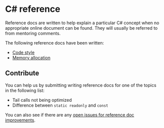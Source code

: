 # C&#35; reference

Reference docs are written to help explain a particular C# concept when no appropriate online document can be found. They will usually be referred to from mentoring comments.

The following reference docs have been written:

- [Code style][code_style]
- [Memory allocation][memory_allocation]

## Contribute

You can help us by submitting writing reference docs for one of the topics in the following list:

- Tail calls not being optimized
- Difference between `static readonly` and `const`

You can also see if there are any [open issues for reference doc improvements][issues-reference-improve].

[code_style]: ./code_style.md
[memory_allocation]: ./memory_allocation.md
[issues-reference-improve]: https://github.com/exercism/v3/issues?q=is%3Aissue+is%3Aopen+label%3Atrack%2Fcsharp+label%3Atype%2Fimprove-reference+label%3Astatus%2Fhelp-wanted
